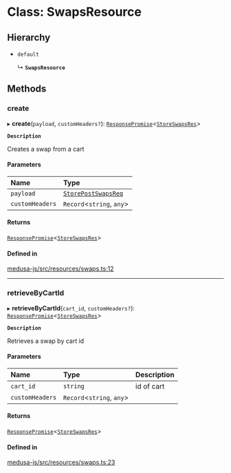 # Class: SwapsResource

## Hierarchy

- `default`

  ↳ **`SwapsResource`**

## Methods

### create

▸ **create**(`payload`, `customHeaders?`): [`ResponsePromise`](../modules/internal.md#responsepromise)<[`StoreSwapsRes`](../modules/internal-46.md#storeswapsres)\>

**`Description`**

Creates a swap from a cart

#### Parameters

| Name | Type |
| :------ | :------ |
| `payload` | [`StorePostSwapsReq`](internal-46.StorePostSwapsReq.md) |
| `customHeaders` | `Record`<`string`, `any`\> |

#### Returns

[`ResponsePromise`](../modules/internal.md#responsepromise)<[`StoreSwapsRes`](../modules/internal-46.md#storeswapsres)\>

#### Defined in

[medusa-js/src/resources/swaps.ts:12](https://github.com/chiubaca/medusa/blob/c14b68fb7/packages/medusa-js/src/resources/swaps.ts#L12)

___

### retrieveByCartId

▸ **retrieveByCartId**(`cart_id`, `customHeaders?`): [`ResponsePromise`](../modules/internal.md#responsepromise)<[`StoreSwapsRes`](../modules/internal-46.md#storeswapsres)\>

**`Description`**

Retrieves a swap by cart id

#### Parameters

| Name | Type | Description |
| :------ | :------ | :------ |
| `cart_id` | `string` | id of cart |
| `customHeaders` | `Record`<`string`, `any`\> |  |

#### Returns

[`ResponsePromise`](../modules/internal.md#responsepromise)<[`StoreSwapsRes`](../modules/internal-46.md#storeswapsres)\>

#### Defined in

[medusa-js/src/resources/swaps.ts:23](https://github.com/chiubaca/medusa/blob/c14b68fb7/packages/medusa-js/src/resources/swaps.ts#L23)
